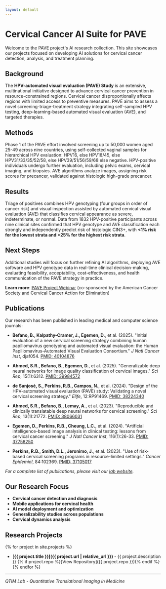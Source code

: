 ```yaml
---
layout: default
---
```


<style>
.project-grid {
  display: grid;
  grid-template-columns: repeat(auto-fit, minmax(300px, 1fr));
  gap: 20px;
  margin: 20px 0;
}
.project-tile {
  border: 1px solid #e1e4e8;
  border-radius: 8px;
  padding: 20px;
  background: #fff;
  box-shadow: 0 2px 4px rgba(0,0,0,0.1);
  transition: transform 0.2s, box-shadow 0.2s;
}
.project-tile:hover {
  transform: translateY(-2px);
  box-shadow: 0 4px 8px rgba(0,0,0,0.15);
}
.project-title {
  margin: 0 0 10px 0;
  color: #0366d6;
}
.project-title a {
  text-decoration: none;
  color: inherit;
}
.project-title a:hover {
  text-decoration: underline;
}
.project-description {
  color: #586069;
  margin-bottom: 15px;
  line-height: 1.5;
}
.project-link {
  display: inline-block;
  padding: 8px 16px;
  background: #0366d6;
  color: white;
  text-decoration: none;
  border-radius: 4px;
  font-size: 14px;
}
.project-link:hover {
  background: #0256cc;
  color: white;
}
</style>

# Cervical Cancer AI Suite for PAVE

Welcome to the PAVE project's AI research collection. This site showcases our projects focused on developing AI solutions for cervical cancer detection, analysis, and treatment planning.

## Background

The **HPV-automated visual evaluation (PAVE) Study** is an extensive, multinational initiative designed to advance cervical cancer prevention in resource-constrained regions. Cervical cancer disproportionally affects regions with limited access to preventive measures. PAVE aims to assess a novel screening-triage-treatment strategy integrating self-sampled HPV testing, deep-learning-based automated visual evaluation (AVE), and targeted therapies.

## Methods

Phase 1 of the PAVE effort involved screening up to 50,000 women aged 25-49 across nine countries, using self-collected vaginal samples for hierarchical HPV evaluation: HPV16, else HPV18/45, else HPV31/33/35/52/58, else HPV39/51/56/59/68 else negative. HPV-positive individuals undergo further evaluation, including pelvic exams, cervical imaging, and biopsies. AVE algorithms analyze images, assigning risk scores for precancer, validated against histologic high-grade precancer.

## Results

Triage of positives combines HPV genotyping (four groups in order of cancer risk) and visual inspection assisted by automated cervical visual evaluation (AVE) that classifies cervical appearance as severe, indeterminate, or normal. Data from 1832 HPV-positive participants across nine clinical sites confirmed that HPV genotype and AVE classification each strongly and independently predict risk of histologic CIN3+, with **<1% risk for the lowest strata and >25% for the highest risk strata**.

## Next Steps

Additional studies will focus on further refining AI algorithms, deploying AVE software and HPV genotype data in real-time clinical decision-making, evaluating feasibility, acceptability, cost-effectiveness, and health communication of the PAVE strategy in practice.

**Learn more**: [PAVE Project Webinar](https://www.youtube.com/watch?v=QV9N84BtcM8) (co-sponsored by the American Cancer Society and Cervical Cancer Action for Elimination)

## Publications

Our research has been published in leading medical and computer science journals:

- **Befano, B., Kalpathy-Cramer, J., Egemen, D.**, et al. (2025). "Initial evaluation of a new cervical screening strategy combining human papillomavirus genotyping and automated visual evaluation: the Human Papillomavirus-Automated Visual Evaluation Consortium." *J Natl Cancer Inst*, djaf054. [PMID: 40104876](https://pubmed.ncbi.nlm.nih.gov/40104876/)

- **Ahmed, S.R., Befano, B., Egemen, D.**, et al. (2025). "Generalizable deep neural networks for image quality classification of cervical images." *Sci Rep*, 15(1):6312. [PMID: 39984572](https://pubmed.ncbi.nlm.nih.gov/39984572/)

- **de Sanjosé, S., Perkins, R.B., Campos, N.**, et al. (2024). "Design of the HPV-automated visual evaluation (PAVE) study: Validating a novel cervical screening strategy." *Elife*, 12:RP91469. [PMID: 38224340](https://pubmed.ncbi.nlm.nih.gov/38224340/)

- **Ahmed, S.R., Befano, B., Lemay, A.**, et al. (2023). "Reproducible and clinically translatable deep neural networks for cervical screening." *Sci Rep*, 13(1):21772. [PMID: 38066031](https://pubmed.ncbi.nlm.nih.gov/38066031/)

- **Egemen, D., Perkins, R.B., Cheung, L.C.**, et al. (2024). "Artificial intelligence-based image analysis in clinical testing: lessons from cervical cancer screening." *J Natl Cancer Inst*, 116(1):26-33. [PMID: 37758250](https://pubmed.ncbi.nlm.nih.gov/37758250/)

- **Perkins, R.B., Smith, D.L., Jeronimo, J.**, et al. (2023). "Use of risk-based cervical screening programs in resource-limited settings." *Cancer Epidemiol*, 84:102369. [PMID: 37105017](https://pubmed.ncbi.nlm.nih.gov/37105017/)

*For a complete list of publications, please visit our [lab website](https://qtim-lab.github.io/).*

## Our Research Focus

- **Cervical cancer detection and diagnosis**
- **Mobile applications for cervical health**
- **AI model deployment and optimization**
- **Generalizability studies across populations**
- **Cervical dynamics analysis**

## Research Projects

{% for project in site.projects %}
- **[{{ project.title }}]({{ project.url | relative_url }})** - {{ project.description }}
  {% if project.repo %}[View Repository]({{ project.repo }}){% endif %}
{% endfor %}

---
*QTIM Lab - Quantitative Translational Imaging in Medicine*